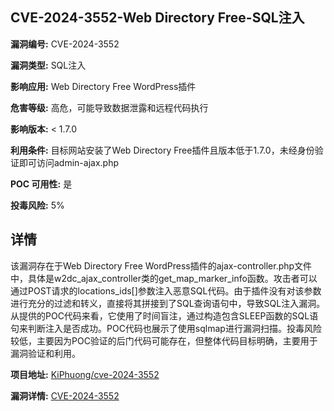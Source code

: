 ## CVE-2024-3552-Web Directory Free-SQL注入

**漏洞编号:** CVE-2024-3552

**漏洞类型:** SQL注入

**影响应用:** Web Directory Free WordPress插件

**危害等级:** 高危，可能导致数据泄露和远程代码执行

**影响版本:** < 1.7.0

**利用条件:** 目标网站安装了Web Directory Free插件且版本低于1.7.0，未经身份验证即可访问admin-ajax.php

**POC 可用性:** 是

**投毒风险:** 5%

## 详情

该漏洞存在于Web Directory Free WordPress插件的ajax-controller.php文件中，具体是w2dc_ajax_controller类的get_map_marker_info函数。攻击者可以通过POST请求的locations_ids[]参数注入恶意SQL代码。由于插件没有对该参数进行充分的过滤和转义，直接将其拼接到了SQL查询语句中，导致SQL注入漏洞。从提供的POC代码来看，它使用了时间盲注，通过构造包含SLEEP函数的SQL语句来判断注入是否成功。POC代码也展示了使用sqlmap进行漏洞扫描。投毒风险较低，主要因为POC验证的后门代码可能存在，但整体代码目标明确，主要用于漏洞验证和利用。

**项目地址:** [KiPhuong/cve-2024-3552](https://github.com/KiPhuong/cve-2024-3552)

**漏洞详情:** [CVE-2024-3552](https://nvd.nist.gov/vuln/detail/CVE-2024-3552)